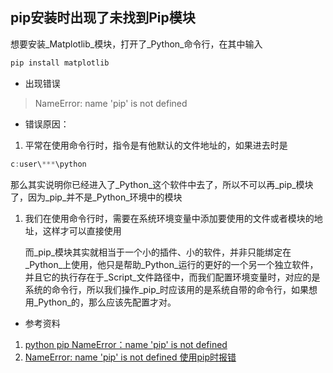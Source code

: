 
## pip安装时出现了未找到Pip模块
想要安装_Matplotlib_模块，打开了_Python_命令行，在其中输入
```js
pip install matplotlib
```
* 出现错误

> NameError: name 'pip' is not defined

* 错误原因：

1. 平常在使用命令行时，指令是有他默认的文件地址的，如果进去时是
  ```js
  c:user\***\python
  ```
  那么其实说明你已经进入了_Python_这个软件中去了，所以不可以再_pip_模块了，因为_pip_并不是_Python_环境中的模块

1. 我们在使用命令行时，需要在系统环境变量中添加要使用的文件或者模块的地址，这样才可以直接使用
  
   而_pip_模块其实就相当于一个小的插件、小的软件，并非只能绑定在_Python_上使用，他只是帮助_Python_运行的更好的一个另一个独立软件，并且它的执行存在于_Script_文件路径中，而我们配置环境变量时，对应的是系统的命令行，所以我们操作_pip_时应该用的是系统自带的命令行，如果想用_Python_的，那么应该先配置才对。 

* 参考资料

1. [python pip NameError：name 'pip' is not defined](https://blog.csdn.net/weixin_33724059/article/details/86004694)
1. [NameError: name 'pip' is not defined 使用pip时报错](https://blog.csdn.net/qq_41800366/article/details/86066496)
